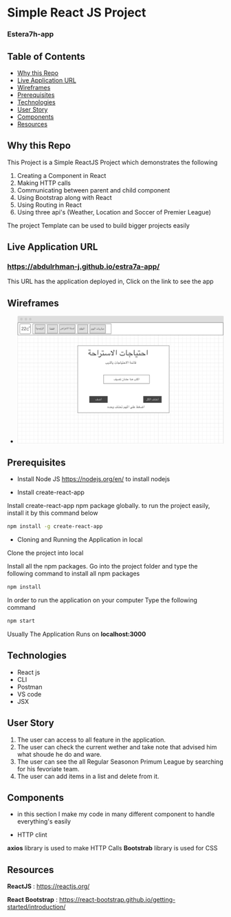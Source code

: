# Simple React JS Project 
### Estera7h-app

## Table of Contents
* [Why this Repo](#why-this-repo)
* [Live Application URL](#live-application-url)
* [Wireframes](#wireframes)
* [Prerequisites](#prerequisites)
* [Technologies](#technologies)
* [User Story](#user-story)
* [Components](#components)
* [Resources](#resources)

## Why this Repo

This Project is a Simple ReactJS Project which demonstrates the following
1. Creating a Component in React
2. Making HTTP calls
3. Communicating between parent and child component
4. Using Bootstrap along with React
5. Using Routing in React
6. Using three api's (Weather, Location and Soccer of Premier League)

The project Template can be used to build bigger projects easily

## Live Application URL

### https://abdulrhman-j.github.io/estra7a-app/
This URL has the application deployed in,
Click on the link to see the app 

## Wireframes

* ![Wireframes](wireframe.png)

## Prerequisites

* Install Node JS
 https://nodejs.org/en/ to install nodejs

* Install create-react-app

Install create-react-app npm package globally. to run the project easily, install it by this command below 

```bash
npm install -g create-react-app
```

* Cloning and Running the Application in local

Clone the project into local

Install all the npm packages. Go into the project folder and type the following command to install all npm packages

```bash
npm install
```

In order to run the application on your computer Type the following command

```bash
npm start
```

Usually The Application Runs on **localhost:3000**

## Technologies
* React js
* CLI
* Postman
* VS code
* JSX


## User Story

1. The user can access to all feature in the application.
2. The user can check the current wether and take note that advised him what shoude he do and ware. 
3. The user can see the all Regular Seasonon Primum League by searching for his fevoriate team.
4. The user can add items in a list and delete from it.

## Components
* in this section I make my code in many different component to handle everything's easily


* HTTP clint 

**axios** library is used to make HTTP Calls
**Bootstrab** library is used for CSS 

## Resources

**ReactJS** : https://reactjs.org/ 

**React Bootstrap** : https://react-bootstrap.github.io/getting-started/introduction/
